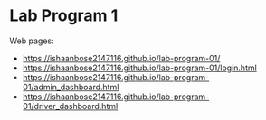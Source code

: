 # Lab Program 1
Web pages:
* https://ishaanbose2147116.github.io/lab-program-01/
* https://ishaanbose2147116.github.io/lab-program-01/login.html
* https://ishaanbose2147116.github.io/lab-program-01/admin_dashboard.html
* https://ishaanbose2147116.github.io/lab-program-01/driver_dashboard.html